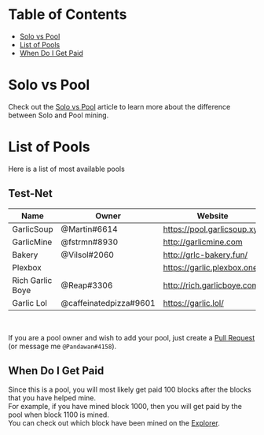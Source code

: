 # Table of Contents
- [Solo vs Pool](#solo-vs-pool)
- [List of Pools](#list-of-pools)
- [When Do I Get Paid](#when-do-i-get-paid)

# Solo vs Pool
Check out the [Solo vs Pool](how-to-mine.html#solo-vs-pool) article to learn more about the difference between Solo and Pool mining.

# List of Pools
Here is a list of most available pools

## Test-Net
| Name             | Owner                  | Website                     | Address                                   |
|------------------|------------------------|-----------------------------|-------------------------------------------|
| GarlicSoup       | @Martin#6614           | https://pool.garlicsoup.xyz | stratum+tcp://us.pool.garlicsoup.xyz:3333 |
| GarlicMine       | @fstrmn#8930           | http://garlicmine.com       | stratum+tcp://garlicmine.com:3333         |
| Bakery           | @Vilsol#2060           | http://grlc-bakery.fun/     | stratum+tcp://pool.grlc-bakery.fun:3333   |
| Plexbox          |                        | https://garlic.plexbox.one  | stratum+tcp://garlic.plexbox.one:3032     |
| Rich Garlic Boye | @Reap#3306             | http://rich.garlicboye.com/ | stratum+tcp://rich.garlicboye.com:3333    |
| Garlic Lol       | @caffeinatedpizza#9601 | https://garlic.lol/         | stratum+tcp://pool.garlic.lol:3333        | 

<br>

If you are a pool owner and wish to add your pool, just create a [Pull Request](https://github.com/PandawanFr/GarlicoinHelp/pulls) (or message me `@Pandawan#4158`).

## When Do I Get Paid
Since this is a pool, you will most likely get paid 100 blocks after the blocks that you have helped mine.  
For example, if you have mined block 1000, then you will get paid by the pool when block 1100 is mined.  
You can check out which block have been mined on the [Explorer](http://explorer.garlicoin.io/).